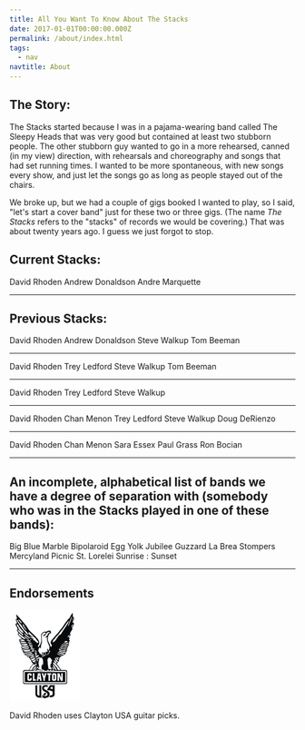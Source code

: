 ```yaml
---
title: All You Want To Know About The Stacks
date: 2017-01-01T00:00:00.000Z
permalink: /about/index.html
tags:
  - nav
navtitle: About
---
```


The Story:
-----

The Stacks started because I was in a pajama-wearing band called The Sleepy Heads that was very good but contained at least two stubborn people. The other stubborn guy wanted to go in a more rehearsed, canned (in my view) direction, with rehearsals and choreography and songs that had set running times. I wanted to be more spontaneous, with new songs every show, and just let the songs go as long as people stayed out of the chairs.

We broke up, but we had a couple of gigs booked I wanted to play, so I said, "let's start a cover band" just for these two or three gigs. (The name <i>The Stacks</i> refers to the "stacks" of records we would be covering.) That was about twenty years ago. I guess we just forgot to stop.

 Current Stacks:
-----
 
 David Rhoden
 Andrew Donaldson
 Andre Marquette
 
-----
 Previous Stacks:
-----
 
 David Rhoden
 Andrew Donaldson 
 Steve Walkup
 Tom Beeman

 -----

 David Rhoden
 Trey Ledford
 Steve Walkup
 Tom Beeman

 -----

 David Rhoden
 Trey Ledford
 Steve Walkup

 -----

 David Rhoden
 Chan Menon
 Trey Ledford
 Steve Walkup
 Doug DeRienzo

 -----

 David Rhoden
 Chan Menon
 Sara Essex
 Paul Grass
 Ron Bocian

-----
 An incomplete, alphabetical list of bands we have a degree of separation with (somebody who was in the Stacks played in one of these bands):
-----

Big Blue Marble
Bipolaroid
Egg Yolk Jubilee
Guzzard
La Brea Stompers
Mercyland
Picnic
St. Lorelei
Sunrise : Sunset

-----


<!-- <div class="centered"> -->
Endorsements
-----

[![Clayton USA logo](/static/images/clayton_logo1.png)](https://www.steveclayton.com/)

David Rhoden uses Clayton USA guitar picks.
<!-- </div> -->